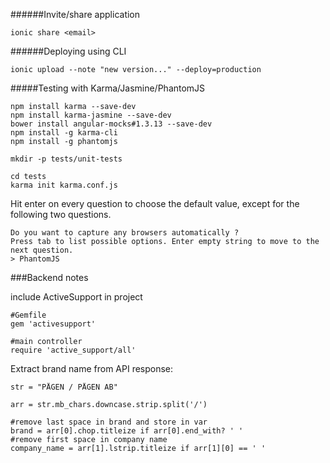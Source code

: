 

######Invite/share application
```
ionic share <email>
```

######Deploying using CLI
```
ionic upload --note "new version..." --deploy=production
```



#####Testing with Karma/Jasmine/PhantomJS
```
npm install karma --save-dev
npm install karma-jasmine --save-dev
bower install angular-mocks#1.3.13 --save-dev
npm install -g karma-cli
npm install -g phantomjs
```

```
mkdir -p tests/unit-tests
```

```
cd tests
karma init karma.conf.js
```

Hit enter on every question to choose the default value, except for the following two questions.
```
Do you want to capture any browsers automatically ?  
Press tab to list possible options. Enter empty string to move to the next question.  
> PhantomJS
```



###Backend notes

include ActiveSupport in project
```
#Gemfile
gem 'activesupport'

#main controller
require 'active_support/all'
```

Extract brand name from API response:
```
str = "PÅGEN / PÅGEN AB" 

arr = str.mb_chars.downcase.strip.split('/')

#remove last space in brand and store in var
brand = arr[0].chop.titleize if arr[0].end_with? ' '
#remove first space in company name
company_name = arr[1].lstrip.titleize if arr[1][0] == ' '
```


